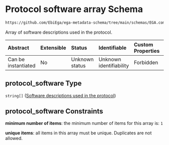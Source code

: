 # Protocol software array Schema

```txt
https://github.com/EbiEga/ega-metadata-schema/tree/main/schemas/EGA.common-definitions.json#/definitions/protocols_object/properties/protocol_software
```

Array of software descriptions used in the protocol.

| Abstract            | Extensible | Status         | Identifiable            | Custom Properties | Additional Properties | Access Restrictions | Defined In                                                                                           |
| :------------------ | :--------- | :------------- | :---------------------- | :---------------- | :-------------------- | :------------------ | :--------------------------------------------------------------------------------------------------- |
| Can be instantiated | No         | Unknown status | Unknown identifiability | Forbidden         | Forbidden             | none                | [EGA.common-definitions.json\*](../../../schemas/EGA.common-definitions.json "open original schema") |

## protocol\_software Type

`string[]` ([Software descriptions used in the protocol](ega-12-definitions-ega-protocols-object-properties-protocol-software-array-software-descriptions-used-in-the-protocol.md))

## protocol\_software Constraints

**minimum number of items**: the minimum number of items for this array is: `1`

**unique items**: all items in this array must be unique. Duplicates are not allowed.
